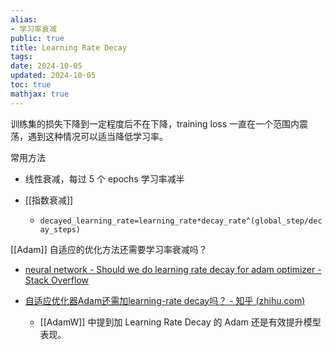 ```yaml
---
alias:
- 学习率衰减
public: true
title: Learning Rate Decay
tags:
date: 2024-10-05
updated: 2024-10-05
toc: true
mathjax: true
---
```


训练集的损失下降到一定程度后不在下降，training loss 一直在一个范围内震荡，遇到这种情况可以适当降低学习率。

常用方法

  + 线性衰减，每过 5 个 epochs 学习率减半

  + [[指数衰减]]

    + `decayed_learning_rate=learning_rate*decay_rate^(global_step/decay_steps)`

[[Adam]] 自适应的优化方法还需要学习率衰减吗？

  + [neural network - Should we do learning rate decay for adam optimizer - Stack Overflow](https://stackoverflow.com/questions/39517431/should-we-do-learning-rate-decay-for-adam-optimizer)

  + [自适应优化器Adam还需加learning-rate decay吗？ - 知乎 (zhihu.com)](https://zhuanlan.zhihu.com/p/423375831)

    + [[AdamW]] 中提到加 Learning Rate Decay 的 Adam 还是有效提升模型表现。
